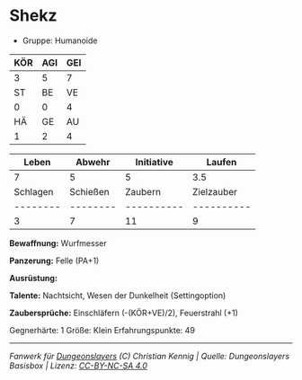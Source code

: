 # Shekz  
- Gruppe: Humanoide  

| KÖR | AGI | GEI |  
| --- | --- | --- |  
| 3   | 5   | 7   |
| ST  | BE  | VE  |  
| 0   | 0   | 4   |
| HÄ  | GE  | AU  |  
| 1   | 2   | 4   |


| Leben    | Abwehr   | Initiative | Laufen     |
| -------- | -------- | ---------- | ---------- |
| 7        | 5        | 5          | 3.5        |
| Schlagen | Schießen | Zaubern    | Zielzauber |
| -------- | -------- | ---------- | ---------- |
| 3        | 7        | 11         | 9          |

**Bewaffnung:**
Wurfmesser

**Panzerung:**
Felle (PA+1)

**Ausrüstung:**


**Talente:**
Nachtsicht, Wesen der Dunkelheit (Settingoption)

**Zaubersprüche:**
Einschläfern (-(KÖR+VE)/2), Feuerstrahl (+1)

Gegnerhärte: 1
Größe: Klein
Erfahrungspunkte: 49



___
*Fanwerk für [Dungeonslayers](https://www.dungeonslayers.net/) (C) Christian Kennig | Quelle: Dungeonslayers Basisbox | Lizenz: [CC-BY-NC-SA 4.0](https://creativecommons.org/licenses/by-nc-sa/4.0/deed.de)*